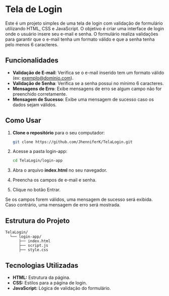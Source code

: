 # Tela de Login

Este é um projeto simples de uma tela de login com validação de formulário utilizando HTML, CSS e JavaScript. O objetivo é criar uma interface de login onde o usuário insere seu e-mail e senha. O formulário realiza validações para garantir que o e-mail tenha um formato válido e que a senha tenha pelo menos 6 caracteres.

## Funcionalidades

- **Validação de E-mail**: Verifica se o e-mail inserido tem um formato válido (ex: exemplo@dominio.com).
- **Validação de Senha**: Verifica se a senha possui no mínimo 6 caracteres.
- **Mensagens de Erro**: Exibe mensagens de erro se algum campo não for preenchido corretamente.
- **Mensagem de Sucesso**: Exibe uma mensagem de sucesso caso os dados sejam válidos.

## Como Usar

1. **Clone o repositório** para o seu computador:

   ```bash
   git clone https://github.com/JhenniferK/TelaLogin.git

2. Acesse a pasta login-app:

   ```bash
   cd TelaLogin/login-app

3. Abra o arquivo **index.html** no seu navegador.

4. Preencha os campos de e-mail e senha.

5. Clique no botão Entrar.

Se os campos forem válidos, uma mensagem de sucesso será exibida. Caso contrário, uma mensagem de erro será mostrada.

## Estrutura do Projeto

```plaintext
TelaLogin/
  └── login-app/
      ├── index.html
      ├── script.js
      ├── style.css
```

## Tecnologias Utilizadas

- **HTML:** Estrutura da página.
- **CSS:** Estilos para a página de login.
- **JavaScript:** Lógica de validação do formulário.
